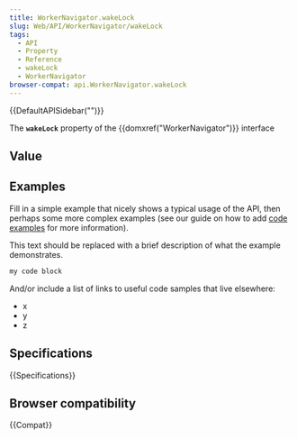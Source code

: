 ```yaml
---
title: WorkerNavigator.wakeLock
slug: Web/API/WorkerNavigator/wakeLock
tags:
  - API
  - Property
  - Reference
  - wakeLock
  - WorkerNavigator
browser-compat: api.WorkerNavigator.wakeLock
---
```

{{DefaultAPISidebar("")}}

The **`wakeLock`** property of the {{domxref("WorkerNavigator")}} interface 

## Value



## Examples

Fill in a simple example that nicely shows a typical usage of the API, then perhaps some more complex examples (see our guide on how to add [code examples](/en-US/docs/MDN/Contribute/Structures/Code_examples) for more information).

This text should be replaced with a brief description of what the example demonstrates.

```js
my code block
```

And/or include a list of links to useful code samples that live elsewhere:

*   x
*   y
*   z

## Specifications

{{Specifications}}

## Browser compatibility

{{Compat}}


